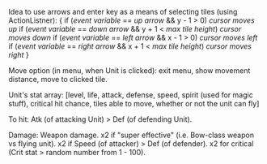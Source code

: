 Idea to use arrows and enter key as a means of selecting tiles (using ActionListner):
{
if (*event variable* == *up arrow* && y - 1 > 0)
	*cursor moves up*
if (*event variable* == *down arrow* && y + 1 < *max tile height*)
	*cursor moves down*
if (*event variable* == *left arrow* && x - 1 > 0)
	*cursor moves left*
if (*event variable* == *right arrow* && x + 1 < *max tile height*)
	*cursor moves right*
}

Move option (in menu, when Unit is clicked):
exit menu, show movement distance, move to clicked tile.

Unit's stat array: [level, life, attack, defense, speed, spirit (used for magic stuff), critical hit chance, tiles able to move, whether or not the unit can fly]

To hit: Atk (of attacking Unit) > Def (of defending Unit).

Damage: Weapon damage. x2 if "super effective" (i.e. Bow-class weapon vs flying unit). x2 if Speed (of attacker) > Def (of defender). x2 for critical (Crit stat > random number from 1 - 100). 
